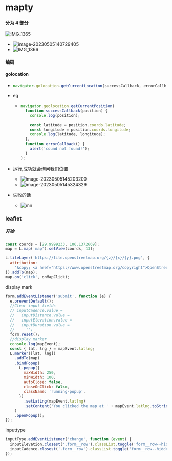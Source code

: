 # mapty

#### 分为 4 部分

 ![IMG_1365](https://makeforpicgo.oss-cn-chengdu.aliyuncs.com/study/202305051406627.PNG)

- ![image-20230505140729405](https://makeforpicgo.oss-cn-chengdu.aliyuncs.com/study/202305051407760.png)
- ![IMG_1366](https://makeforpicgo.oss-cn-chengdu.aliyuncs.com/study/202305051417663.PNG)

#### 编码

#### golocation

- ```javascript
  navigator.golocation.getCurrentLocation(successCallback, errorCallback);
  ```

- eg

  - ```javascript
    navigator.geolocation.getCurrentPosition(
      function successCallback(position) {
        console.log(position);
  
        const latitude = position.coords.latitude;
        const longitude = position.coords.longitude;
        console.log(latitude, longitude);
      },
      function errorCallback() {
        alert('cound not found!');
      }
    );
    ```

- 运行,成功就会询问我们位置

  - ![image-20230505145203200](https://makeforpicgo.oss-cn-chengdu.aliyuncs.com/study/202305051452339.png)
  - <img src="https://makeforpicgo.oss-cn-chengdu.aliyuncs.com/study/202305051453383.png" alt="image-20230505145324329"  />

- 失败的话

  - ![mn](https://makeforpicgo.oss-cn-chengdu.aliyuncs.com/study/202305051454515.png)

### leaflet

##### 开始

```javascript
const coords = [29.9999233, 106.1372669];
map = L.map('map').setView(coords, 13);

L.tileLayer('https://tile.openstreetmap.org/{z}/{x}/{y}.png', {
  attribution:
    '&copy; <a href="https://www.openstreetmap.org/copyright">OpenStreetMap</a> cont ributors',
}).addTo(map);
map.on('click', onMapClick);
```

display mark

```javascript
form.addEventListener('submit', function (e) {
  e.preventDefault();
  //Clear input fields
  // inputCadence.value =
  //   inputDistance.value =
  //   inputElevation.value =
  //   inputDuration.value =
  //     '';
  form.reset();
  //display marker
  console.log(mapEvent);
  const { lat, lng } = mapEvent.latlng;
  L.marker([lat, lng])
    .addTo(map)
    .bindPopup(
      L.popup({
        maxWidth: 250,
        minWidth: 100,
        autoClose: false,
        closeOnClick: false,
        className: 'running-popup',
      })
        .setLatLng(mapEvent.latlng)
        .setContent('You clicked the map at ' + mapEvent.latlng.toString())
    )
    .openPopup();
});
```

inputtype

```javascript
inputType.addEventListener('change', function (event) {
  inputElevation.closest('.form__row').classList.toggle('form__row--hidden');
  inputCadence.closest('.form__row').classList.toggle('form__row--hidden');
});
```
